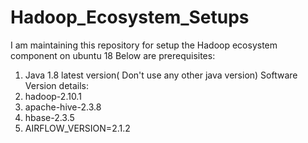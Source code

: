 # Hadoop_Ecosystem_Setups
I am maintaining this repository for setup the Hadoop ecosystem component on ubuntu 18
Below are prerequisites:
  1. Java 1.8 latest version( Don't use any other java version)
Software Version details:
  1. hadoop-2.10.1
  2. apache-hive-2.3.8
  3. hbase-2.3.5
  4. AIRFLOW_VERSION=2.1.2
